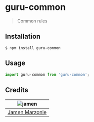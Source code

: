 # guru-common
> Common rules

## Installation
```shell
$ npm install guru-common
```

## Usage
```javascript
import guru-common from 'guru-common';
```

## Credits
| ![jamen][avatar] |
|:---:|
| [Jamen Marzonie][github] |

  [avatar]: https://avatars.githubusercontent.com/u/6251703?v=3&s=125
  [github]: https://github.com/jamen